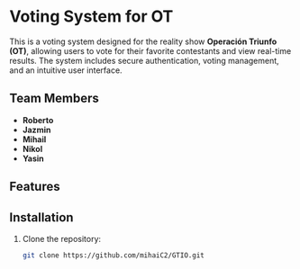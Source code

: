 # Voting System for OT  

This is a voting system designed for the reality show **Operación Triunfo (OT)**, allowing users to vote for their favorite contestants and view real-time results. The system includes secure authentication, voting management, and an intuitive user interface.

## Team Members  
- **Roberto** 
- **Jazmin**
- **Mihail**
- **Nikol**
- **Yasin**

## Features  

## Installation  

1. Clone the repository:  
   ```bash
   git clone https://github.com/mihaiC2/GTIO.git  
   ```
